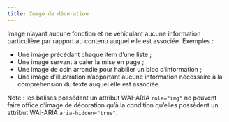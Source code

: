 ```yaml
---
title: Image de décoration
---
```


Image n’ayant aucune fonction et ne véhiculant aucune information particulière
par rapport au contenu auquel elle est associée. Exemples :

- Une image précédant chaque item d’une liste ;
- Une image servant à caler la mise en page ;
- Une image de coin arrondie pour habiller un bloc d’information ;
- Une image d’illustration n’apportant aucune information nécessaire à la compréhension du texte auquel elle est associée.

Note : les balises possédant un attribut WAI-ARIA `role="img"` ne peuvent
faire office d’image de décoration qu’à la condition qu’elles possèdent un
attribut WAI-ARIA `aria-hidden="true"`.
